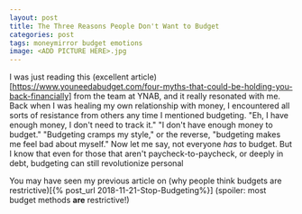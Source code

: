 ```yaml
---
layout: post
title: The Three Reasons People Don't Want to Budget
categories: post
tags: moneymirror budget emotions 
image: <ADD PICTURE HERE>.jpg
---
```


I was just reading this (excellent article)[https://www.youneedabudget.com/four-myths-that-could-be-holding-you-back-financially] from the team at YNAB, and it really resonated with me. Back when I was healing my own relationship with money, I encountered all sorts of resistance from others any time I mentioned budgeting. "Eh, I have enough money, I don't need to track it." "I don't have enough money to budget." "Budgeting cramps my style," or the reverse, "budgeting makes me feel bad about myself." Now let me say, not everyone *has* to budget. But I know that even for those that aren't paycheck-to-paycheck, or deeply in debt, budgeting can still revolutionize personal

<!--more-->

You may have seen my previous article on (why people think budgets are restrictive)[{% post_url 2018-11-21-Stop-Budgeting%}] (spoiler: most budget methods **are** restrictive!) 


